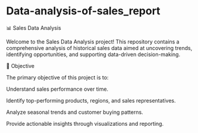 # Data-analysis-of-sales_report
📊 Sales Data Analysis

Welcome to the Sales Data Analysis project! This repository contains a comprehensive analysis of historical sales data aimed at uncovering trends, identifying opportunities, and supporting data-driven decision-making.

🧠 Objective

The primary objective of this project is to:

Understand sales performance over time.

Identify top-performing products, regions, and sales representatives.

Analyze seasonal trends and customer buying patterns.

Provide actionable insights through visualizations and reporting.
